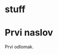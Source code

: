 # stuff
<!DOCTYPE html>
<html>
<title>Prvi projekat</title>
<body>

<h1>Prvi naslov</h1>
<p>Prvi odlomak.</p>

</body>
</html>

